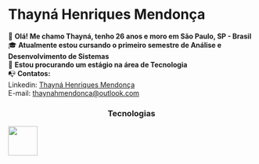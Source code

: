 # Thayná Henriques Mendonça
:wave: **Olá! Me chamo Thayná, tenho 26 anos e moro em São Paulo, SP - Brasil** <br />
:mortar_board: **Atualmente estou cursando o primeiro semestre de Análise e Desenvolvimento de Sistemas** <br />
:mag_right: **Estou procurando um estágio na área de Tecnologia** <br />
:mailbox_with_no_mail: **Contatos:** <br />
Linkedin: <a href="https://www.linkedin.com/in/thaynahmendonca/">Thayná Henriques Mendonça</a> <br />
E-mail: thaynahmendonca@outlook.com


<h3 align ="center">Tecnologias</h3>

<img src="https://cdn.jsdelivr.net/gh/devicons/devicon@latest/icons/python/python-original-wordmark.svg" width= "60" height="60"/> 
